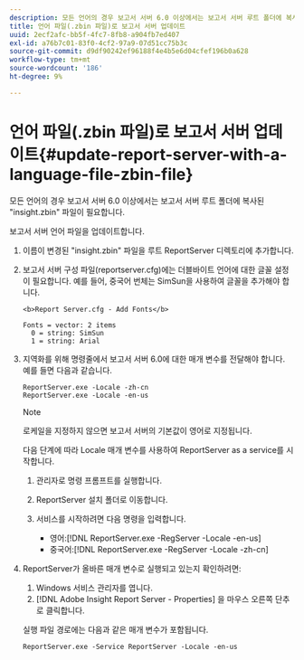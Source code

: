 ```yaml
---
description: 모든 언어의 경우 보고서 서버 6.0 이상에서는 보고서 서버 루트 폴더에 복사된 "insight.zbin" 파일이 필요합니다.
title: 언어 파일(.zbin 파일)로 보고서 서버 업데이트
uuid: 2ecf2afc-bb5f-4fc7-8fb8-a904fb7ed407
exl-id: a76b7c01-83f0-4cf2-97a9-07d51cc75b3c
source-git-commit: d9df90242ef96188f4e4b5e6d04cfef196b0a628
workflow-type: tm+mt
source-wordcount: '186'
ht-degree: 9%

---
```


# 언어 파일(.zbin 파일)로 보고서 서버 업데이트{#update-report-server-with-a-language-file-zbin-file}

모든 언어의 경우 보고서 서버 6.0 이상에서는 보고서 서버 루트 폴더에 복사된 &quot;insight.zbin&quot; 파일이 필요합니다.

보고서 서버 언어 파일을 업데이트합니다.

1. 이름이 변경된 &quot;insight.zbin&quot; 파일을 루트 ReportServer 디렉토리에 추가합니다.
1. 보고서 서버 구성 파일(reportserver.cfg)에는 더블바이트 언어에 대한 글꼴 설정이 필요합니다. 예를 들어, 중국어 번체는 SimSun을 사용하여 글꼴을 추가해야 합니다.

   ```
   <b>Report Server.cfg - Add Fonts</b> 
   
   Fonts = vector: 2 items 
     0 = string: SimSun 
     1 = string: Arial
   ```

1. 지역화를 위해 명령줄에서 보고서 서버 6.0에 대한 매개 변수를 전달해야 합니다. 예를 들면 다음과 같습니다.

   ```
   ReportServer.exe -Locale -zh-cn 
   ReportServer.exe -Locale -en-us
   ```

   >[!NOTE]
   >
   >로케일을 지정하지 않으면 보고서 서버의 기본값이 영어로 지정됩니다.

   다음 단계에 따라 Locale 매개 변수를 사용하여 ReportServer as a service를 시작합니다.

   1. 관리자로 명령 프롬프트를 실행합니다.
   1. ReportServer 설치 폴더로 이동합니다.
   1. 서비스를 시작하려면 다음 명령을 입력합니다.

      * 영어:[!DNL ReportServer.exe -RegServer -Locale -en-us]
      * 중국어:[!DNL ReportServer.exe -RegServer -Locale -zh-cn]

1. ReportServer가 올바른 매개 변수로 실행되고 있는지 확인하려면:

   1. Windows 서비스 관리자를 엽니다.
   1. [!DNL Adobe Insight Report Server - Properties] 을 마우스 오른쪽 단추로 클릭합니다.

   실행 파일 경로에는 다음과 같은 매개 변수가 포함됩니다.

   ```
   ReportServer.exe -Service ReportServer -Locale -en-us
   ```
